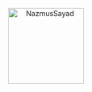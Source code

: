 <p align="center">
  <a href="{BUYMECOFFEE}">
    <img align="center" src="{BUYMECOFFEEICON}" width="150" alt="NazmusSayad" />
  </a>
</p>

